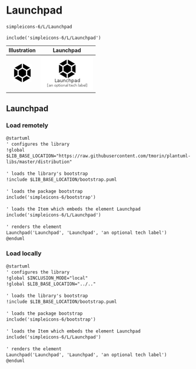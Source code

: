 # Launchpad


```text
simpleicons-6/L/Launchpad
```

```text
include('simpleicons-6/L/Launchpad')
```



| Illustration | Launchpad |
| :---: | :---: |
| ![illustration for Illustration](../../simpleicons-6/L/Launchpad.png) | ![illustration for Launchpad](../../simpleicons-6/L/Launchpad.Local.png) |




## Launchpad

### Load remotely
```plantuml
@startuml
' configures the library
!global $LIB_BASE_LOCATION="https://raw.githubusercontent.com/tmorin/plantuml-libs/master/distribution"

' loads the library's bootstrap
!include $LIB_BASE_LOCATION/bootstrap.puml

' loads the package bootstrap
include('simpleicons-6/bootstrap')

' loads the Item which embeds the element Launchpad
include('simpleicons-6/L/Launchpad')

' renders the element
Launchpad('Launchpad', 'Launchpad', 'an optional tech label')
@enduml
```

### Load locally
```plantuml
@startuml
' configures the library
!global $INCLUSION_MODE="local"
!global $LIB_BASE_LOCATION="../.."

' loads the library's bootstrap
!include $LIB_BASE_LOCATION/bootstrap.puml

' loads the package bootstrap
include('simpleicons-6/bootstrap')

' loads the Item which embeds the element Launchpad
include('simpleicons-6/L/Launchpad')

' renders the element
Launchpad('Launchpad', 'Launchpad', 'an optional tech label')
@enduml
```

